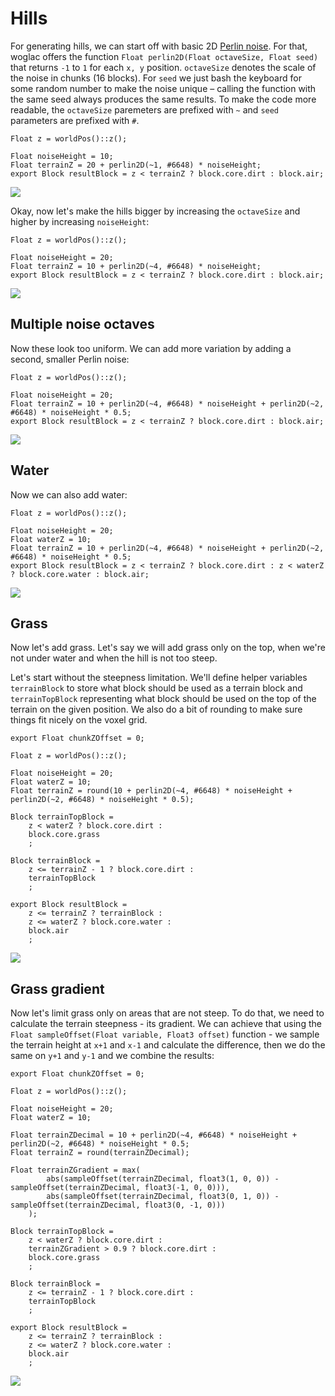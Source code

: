 # Hills
For generating hills, we can start off with basic 2D [Perlin noise](https://en.wikipedia.org/wiki/Perlin_noise). For that, woglac offers the function `Float perlin2D(Float octaveSize, Float seed)` that returns `-1` to `1` for each `x, y` position. `octaveSize` denotes the scale of the noise in chunks (16 blocks). For `seed` we just bash the keyboard for some random number to make the noise unique – calling the function with the same seed always produces the same results. To make the code more readable, the `octaveSize` paremeters are prefixed with `~` and `seed` parameters are prefixed with `#`.

```WOGLAC
Float z = worldPos()::z();

Float noiseHeight = 10;
Float terrainZ = 20 + perlin2D(~1, #6648) * noiseHeight;
export Block resultBlock = z < terrainZ ? block.core.dirt : block.air;
```
![](img/hills.png)

Okay, now let's make the hills bigger by increasing the `octaveSize` and higher by increasing `noiseHeight`:
```WOGLAC
Float z = worldPos()::z();

Float noiseHeight = 20;
Float terrainZ = 10 + perlin2D(~4, #6648) * noiseHeight;
export Block resultBlock = z < terrainZ ? block.core.dirt : block.air;
```
![](img/hills2.png)

## Multiple noise octaves
Now these look too uniform. We can add more variation by adding a second, smaller Perlin noise:
```WOGLAC
Float z = worldPos()::z();

Float noiseHeight = 20;
Float terrainZ = 10 + perlin2D(~4, #6648) * noiseHeight + perlin2D(~2, #6648) * noiseHeight * 0.5;
export Block resultBlock = z < terrainZ ? block.core.dirt : block.air;
```
![](img/hills3.png)

## Water
Now we can also add water:
```WOGLAC
Float z = worldPos()::z();

Float noiseHeight = 20;
Float waterZ = 10;
Float terrainZ = 10 + perlin2D(~4, #6648) * noiseHeight + perlin2D(~2, #6648) * noiseHeight * 0.5;
export Block resultBlock = z < terrainZ ? block.core.dirt : z < waterZ ? block.core.water : block.air;
```
![](img/hills4.png)

## Grass
Now let's add grass. Let's say we will add grass only on the top, when we're not under water and when the hill is not too steep.

Let's start without the steepness limitation. We'll define helper variables `terrainBlock` to store what block should be used as a terrain block and `terrainTopBlock` representing what block should be used on the top of the terrain on the given position. We also do a bit of rounding to make sure things fit nicely on the voxel grid.
```WOGLAC
export Float chunkZOffset = 0;

Float z = worldPos()::z();

Float noiseHeight = 20;
Float waterZ = 10;
Float terrainZ = round(10 + perlin2D(~4, #6648) * noiseHeight + perlin2D(~2, #6648) * noiseHeight * 0.5);

Block terrainTopBlock = 
	z < waterZ ? block.core.dirt :
	block.core.grass
	;

Block terrainBlock =
	z <= terrainZ - 1 ? block.core.dirt :
	terrainTopBlock
	;

export Block resultBlock =
	z <= terrainZ ? terrainBlock :
	z <= waterZ ? block.core.water :
	block.air
	;
```
![](img/hills5.png)

## Grass gradient
Now let's limit grass only on areas that are not steep. To do that, we need to calculate the terrain steepness - its gradient. We can achieve that using the `Float sampleOffset(Float variable, Float3 offset)` function - we sample the terrain height at `x+1` and `x-1` and calculate the difference, then we do the same on `y+1` and `y-1` and we combine the results:
```WOGLAC
export Float chunkZOffset = 0;

Float z = worldPos()::z();

Float noiseHeight = 20;
Float waterZ = 10;

Float terrainZDecimal = 10 + perlin2D(~4, #6648) * noiseHeight + perlin2D(~2, #6648) * noiseHeight * 0.5;
Float terrainZ = round(terrainZDecimal);

Float terrainZGradient = max(
		abs(sampleOffset(terrainZDecimal, float3(1, 0, 0)) - sampleOffset(terrainZDecimal, float3(-1, 0, 0))),
		abs(sampleOffset(terrainZDecimal, float3(0, 1, 0)) - sampleOffset(terrainZDecimal, float3(0, -1, 0)))
	);

Block terrainTopBlock = 
	z < waterZ ? block.core.dirt :
	terrainZGradient > 0.9 ? block.core.dirt :
	block.core.grass
	;

Block terrainBlock =
	z <= terrainZ - 1 ? block.core.dirt :
	terrainTopBlock
	;

export Block resultBlock =
	z <= terrainZ ? terrainBlock :
	z <= waterZ ? block.core.water :
	block.air
	;
```
![](img/hills6.png)